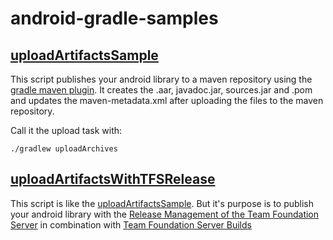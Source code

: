 # android-gradle-samples

## [uploadArtifactsSample](./uploadArtifactsSample.gradle)
This script publishes your android library to a maven repository using the [gradle maven plugin](https://docs.gradle.org/current/userguide/maven_plugin.html). It creates the .aar, javadoc.jar, sources.jar and .pom and updates the maven-metadata.xml after uploading the files to the maven repository.

Call it the upload task with:
```
./gradlew uploadArchives
```


## [uploadArtifactsWithTFSRelease](./uploadArtifactsWithTFSRelease.gradle)
This script is like the [uploadArtifactsSample](./uploadArtifactsSample.gradle). But it's purpose is to publish your android library with the [Release Management of the Team Foundation Server](https://www.visualstudio.com/en-us/features/release-management-vs.aspx) in combination with [Team Foundation Server Builds](https://www.visualstudio.com/en-us/docs/build/overview)
